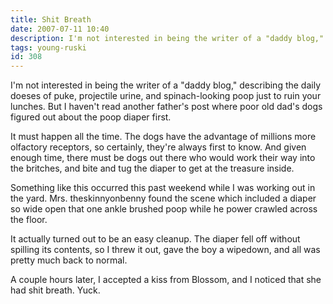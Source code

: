 ```yaml
---
title: Shit Breath
date: 2007-07-11 10:40
description: I'm not interested in being the writer of a "daddy blog," describing the daily doeses of puke, projectile urine, and spinach-looking poop just to ruin your lunches.  But I haven't read another father's post where poor old dad's dogs figured out about the poop diaper first.
tags: young-ruski
id: 308
---
```

I'm not interested in being the writer of a "daddy blog," describing the daily doeses of puke, projectile urine, and spinach-looking poop just to ruin your lunches.  But I haven't read another father's post where poor old dad's dogs figured out about the poop diaper first.

It must happen all the time.  The dogs have the advantage of millions more olfactory receptors, so certainly, they're always first to know.  And given enough time, there must be dogs out there who would work their way into the britches, and bite and tug the diaper to get at the treasure inside.

Something like this occurred this past weekend while I was working out in the yard.  Mrs. theskinnyonbenny found the scene which included a diaper so wide open that one ankle brushed poop while he power crawled across the floor.  

It actually turned out to be an easy cleanup.  The diaper fell off without spilling its contents, so I threw it out, gave the boy a wipedown, and all was pretty much back to normal.

A couple hours later, I accepted a kiss from Blossom, and I noticed that she had shit breath.  Yuck.